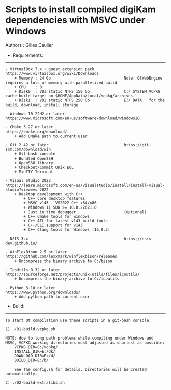 Scripts to install compiled digiKam dependencies with MSVC under Windows
========================================================================

Authors : Gilles Caulier <caulier dot gilles at gmail dot com>

* Requirements:
---------------

    - VirtualBox 7.x + guest extension pack             https://www.virtualbox.org/wiki/Downloads
        + Memory : 24 Gb                                Note: QtWebEngine requires a lots of memory with parallelized build
        + CPU    : 8
        + Disk0  : VDI static NTFS 150 Gb               C:/ SYSTEM VCPKG cache build target on $HOME/AppData/Local/vcpkg/archives
        + Disk1  : VDI static NTFS 250 Gb               E:/ DATA   for the build, download, install storage

    - Windows 10 22H2 or later                          https://www.microsoft.com/en-us/software-download/windows10

    - CMake 3.27 or later                               https://cmake.org/download/
        + Add CMake path to current user

    - Git 2.42 or later                                 https://git-scm.com/download/win
        + Git-bash console
        + Bundled OpenSSH
        + OpenSSH library
        + Checkout/Commit Unix EOL
        + MinTTY Terminal

    - Visual Studio 2022                                https://learn.microsoft.com/en-us/visualstudio/install/install-visual-studio?view=vs-2022
        + Desktop development with C++
            + C++ core desktop features
            + MSVC v143 - VS2022 C++ x64/x86
            + Windows 11 SDK >= 10.0.22621.0
            + Just in time debugger                     (optional)
            + C++ Cmake tools for windows
            + C++ ATL for latest v143 build tools
            + C++/CLI support for v143
            + C++ Clang tools for Windows (16.0.5)

    - NSIS 3.x                                          https://nsis-dev.github.io/

    - WinFlexBison 2.5 or later                         https://github.com/lexxmark/winflexbison/releases
        + Uncompress the binary archive to C:/bison

    - IcoUtils 0.32 or later                            https://sourceforge.net/projects/unix-utils/files/icoutils/
        + Uncompress the binary archive to C:/icoutils

    - Python 3.10 or later                              https://www.python.org/downloads/
        + Add python path to current user

* Build:
--------

    To start Qt compilation use these scripts in a git-bash console:

    1) ./01-build-vcpkg.sh

    NOTE: due to long path problems while compiling under Windows and MSVC, VCPKG working directories must adjusted as shortest as possible:
        VCPKG_DIR=C:/vcpkg/
        INSTALL_DIR=E:/dk/
        DOWNLOAD_DIR=E:/d/
        BUILD_DIR=E:/b/

        See the config.sh for details. Directories will be created automatically.

    2) ./02-build-extralibs.sh

